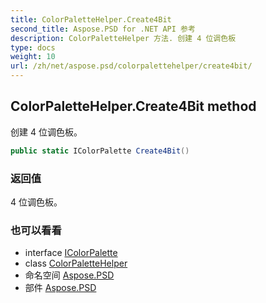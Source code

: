 ```yaml
---
title: ColorPaletteHelper.Create4Bit
second_title: Aspose.PSD for .NET API 参考
description: ColorPaletteHelper 方法. 创建 4 位调色板
type: docs
weight: 10
url: /zh/net/aspose.psd/colorpalettehelper/create4bit/
---
```

## ColorPaletteHelper.Create4Bit method

创建 4 位调色板。

```csharp
public static IColorPalette Create4Bit()
```

### 返回值

4 位调色板。

### 也可以看看

* interface [IColorPalette](../../icolorpalette/)
* class [ColorPaletteHelper](../)
* 命名空间 [Aspose.PSD](../../colorpalettehelper/)
* 部件 [Aspose.PSD](../../../)


